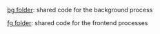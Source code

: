 [bg folder](./bg): shared code for the background process

[fg folder](./fg): shared code for the frontend processes